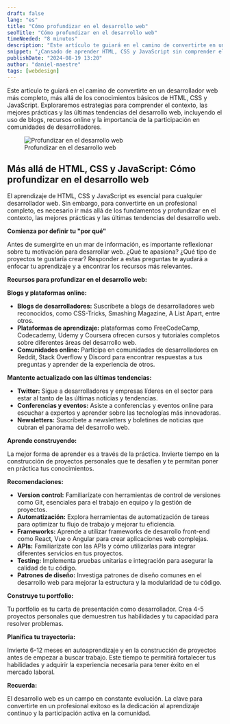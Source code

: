 ```yaml
---
draft: false
lang: "es"
title: "Cómo profundizar en el desarrollo web"
seoTitle: "Cómo profundizar en el desarrollo web"
timeNeeded: "8 minutos"
description: "Este artículo te guiará en el camino de convertirte en un desarrollador web más completo, más allá de los conocimientos básicos de HTML, CSS y JavaScript."
snippet: "¿Cansado de aprender HTML, CSS y JavaScript sin comprender el contexto y las mejores prácticas? Descubre cómo mantenerte actualizado y profundizar en el mundo del desarrollo web, desde blogs y recursos hasta la mejor forma de encontrar las últimas tendencias del sector."
publishDate: "2024-08-19 13:20"
author: "daniel-maestre"
tags: [webdesign]
---
```


Este artículo te guiará en el camino de convertirte en un desarrollador web más completo, más allá de los conocimientos básicos de HTML, CSS y JavaScript. Exploraremos estrategias para comprender el contexto, las mejores prácticas y las últimas tendencias del desarrollo web, incluyendo el uso de blogs, recursos online y la importancia de la participación en comunidades de desarrolladores.

<figure>
<img src="/blogImages/profundizar-desarrollo-web.webp" title="Profundizar en el desarrollo web" alt="Profundizar en el desarrollo web" loading="lazy"/>
<figcaption class="text-center">Profundizar en el desarrollo web<figcaption>
</figure>

## Más allá de HTML, CSS y JavaScript: Cómo profundizar en el desarrollo web

El aprendizaje de HTML, CSS y JavaScript es esencial para cualquier desarrollador web. Sin embargo, para convertirte en un profesional completo, es necesario ir más allá de los fundamentos y profundizar en el contexto, las mejores prácticas y las últimas tendencias del desarrollo web.

**Comienza por definir tu "por qué"**

Antes de sumergirte en un mar de información, es importante reflexionar sobre tu motivación para desarrollar web. ¿Qué te apasiona? ¿Qué tipo de proyectos te gustaría crear? Responder a estas preguntas te ayudará a enfocar tu aprendizaje y a encontrar los recursos más relevantes.

**Recursos para profundizar en el desarrollo web:**

**Blogs y plataformas online:**

* **Blogs de desarrolladores:** Suscríbete a blogs de desarrolladores web reconocidos, como CSS-Tricks, Smashing Magazine, A List Apart, entre otros. 
* **Plataformas de aprendizaje:** plataformas como FreeCodeCamp, Codecademy, Udemy y Coursera ofrecen cursos y tutoriales completos sobre diferentes áreas del desarrollo web.
* **Comunidades online:** Participa en comunidades de desarrolladores en Reddit, Stack Overflow y Discord para encontrar respuestas a tus preguntas y aprender de la experiencia de otros.

**Mantente actualizado con las últimas tendencias:**

* **Twitter:** Sigue a desarrolladores y empresas líderes en el sector para estar al tanto de las últimas noticias y tendencias.
* **Conferencias y eventos:** Asiste a conferencias y eventos online para escuchar a expertos y aprender sobre las tecnologías más innovadoras.
* **Newsletters:** Suscríbete a newsletters y boletines de noticias que cubran el panorama del desarrollo web.

**Aprende construyendo:**

La mejor forma de aprender es a través de la práctica. Invierte tiempo en la construcción de proyectos personales que te desafíen y te permitan poner en práctica tus conocimientos.

**Recomendaciones:**

* **Version control:** Familiarízate con herramientas de control de versiones como Git, esenciales para el trabajo en equipo y la gestión de proyectos.
* **Automatización:** Explora herramientas de automatización de tareas para optimizar tu flujo de trabajo y mejorar tu eficiencia.
* **Frameworks:** Aprende a utilizar frameworks de desarrollo front-end como React, Vue o Angular para crear aplicaciones web complejas.
* **APIs:** Familiarízate con las APIs y cómo utilizarlas para integrar diferentes servicios en tus proyectos.
* **Testing:** Implementa pruebas unitarias e integración para asegurar la calidad de tu código.
* **Patrones de diseño:** Investiga patrones de diseño comunes en el desarrollo web para mejorar la estructura y la modularidad de tu código.

**Construye tu portfolio:**

Tu portfolio es tu carta de presentación como desarrollador. Crea 4-5 proyectos personales que demuestren tus habilidades y tu capacidad para resolver problemas.

**Planifica tu trayectoria:**

Invierte 6-12 meses en autoaprendizaje y en la construcción de proyectos antes de empezar a buscar trabajo. Este tiempo te permitirá fortalecer tus habilidades y adquirir la experiencia necesaria para tener éxito en el mercado laboral.

**Recuerda:**

El desarrollo web es un campo en constante evolución. La clave para convertirte en un profesional exitoso es la dedicación al aprendizaje continuo y la participación activa en la comunidad. 
